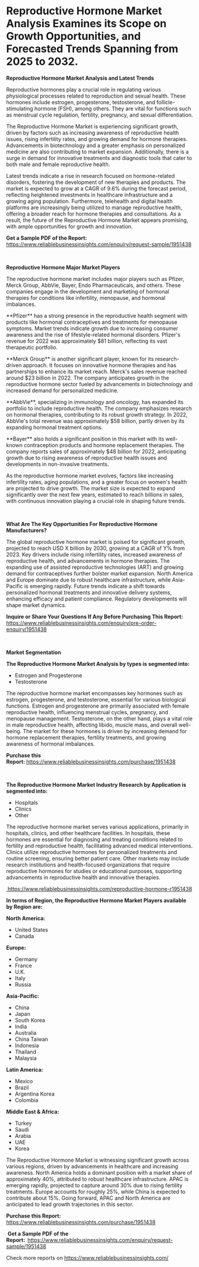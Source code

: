 <p><h1>Reproductive Hormone Market Analysis Examines its Scope on Growth Opportunities, and Forecasted Trends Spanning from 2025 to 2032.</h1></p><p><strong>Reproductive Hormone Market Analysis and Latest Trends</strong></p>
<p><p>Reproductive hormones play a crucial role in regulating various physiological processes related to reproduction and sexual health. These hormones include estrogen, progesterone, testosterone, and follicle-stimulating hormone (FSH), among others. They are vital for functions such as menstrual cycle regulation, fertility, pregnancy, and sexual differentiation.</p><p>The Reproductive Hormone Market is experiencing significant growth, driven by factors such as increasing awareness of reproductive health issues, rising infertility rates, and growing demand for hormone therapies. Advancements in biotechnology and a greater emphasis on personalized medicine are also contributing to market expansion. Additionally, there is a surge in demand for innovative treatments and diagnostic tools that cater to both male and female reproductive health.</p><p>Latest trends indicate a rise in research focused on hormone-related disorders, fostering the development of new therapies and products. The market is expected to grow at a CAGR of 9.6% during the forecast period, reflecting heightened investments in healthcare infrastructure and a growing aging population. Furthermore, telehealth and digital health platforms are increasingly being utilized to manage reproductive health, offering a broader reach for hormone therapies and consultations. As a result, the future of the Reproductive Hormone Market appears promising, with ample opportunities for growth and innovation.</p></p>
<p><strong>Get a Sample PDF of the Report:&nbsp;</strong> <a href="https://www.reliablebusinessinsights.com/enquiry/request-sample/1951438?utm_campaign=96&utm_medium=2&utm_source=Github&utm_content=ia&utm_term=03032025&utm_id=reproductive-hormone">https://www.reliablebusinessinsights.com/enquiry/request-sample/1951438</a></p>
<p>&nbsp;</p>
<p><strong>Reproductive Hormone Major Market Players</strong></p>
<p><p>The reproductive hormone market includes major players such as Pfizer, Merck Group, AbbVie, Bayer, Endo Pharmaceuticals, and others. These companies engage in the development and marketing of hormonal therapies for conditions like infertility, menopause, and hormonal imbalances.</p><p>**Pfizer** has a strong presence in the reproductive health segment with products like hormonal contraceptives and treatments for menopause symptoms. Market trends indicate growth due to increasing consumer awareness and the rise of lifestyle-related hormonal disorders. Pfizer's revenue for 2022 was approximately $81 billion, reflecting its vast therapeutic portfolio.</p><p>**Merck Group** is another significant player, known for its research-driven approach. It focuses on innovative hormone therapies and has partnerships to enhance its market reach. Merck's sales revenue reached around $23 billion in 2022. The company anticipates growth in the reproductive hormone sector fueled by advancements in biotechnology and increased demand for personalized medicine.</p><p>**AbbVie**, specializing in immunology and oncology, has expanded its portfolio to include reproductive health. The company emphasizes research on hormonal therapies, contributing to its robust growth strategy. In 2022, AbbVie's total revenue was approximately $58 billion, partly driven by its expanding hormonal treatment options.</p><p>**Bayer** also holds a significant position in this market with its well-known contraception products and hormone replacement therapies. The company reports sales of approximately $48 billion for 2022, anticipating growth due to rising awareness of reproductive health issues and developments in non-invasive treatments.</p><p>As the reproductive hormone market evolves, factors like increasing infertility rates, aging populations, and a greater focus on women's health are projected to drive growth. The market size is expected to expand significantly over the next few years, estimated to reach billions in sales, with continuous innovation playing a crucial role in shaping future trends.</p></p>
<p>&nbsp;</p>
<p><strong>What Are The Key Opportunities For Reproductive Hormone Manufacturers?</strong></p>
<p><p>The global reproductive hormone market is poised for significant growth, projected to reach USD X billion by 2030, growing at a CAGR of Y% from 2023. Key drivers include rising infertility rates, increased awareness of reproductive health, and advancements in hormone therapies. The expanding use of assisted reproductive technologies (ART) and growing demand for contraceptives further bolster market expansion. North America and Europe dominate due to robust healthcare infrastructure, while Asia-Pacific is emerging rapidly. Future trends indicate a shift towards personalized hormonal treatments and innovative delivery systems, enhancing efficacy and patient compliance. Regulatory developments will shape market dynamics.</p></p>
<p><strong>Inquire or Share Your Questions If Any Before Purchasing This Report:</strong> <a href="https://www.reliablebusinessinsights.com/enquiry/pre-order-enquiry/1951438?utm_campaign=96&utm_medium=2&utm_source=Github&utm_content=ia&utm_term=03032025&utm_id=reproductive-hormone">https://www.reliablebusinessinsights.com/enquiry/pre-order-enquiry/1951438</a></p>
<p>&nbsp;</p>
<p><strong>Market Segmentation</strong></p>
<p><strong>The Reproductive Hormone Market Analysis by types is segmented into:</strong></p>
<p><ul><li>Estrogen and Progesterone</li><li>Testosterone</li></ul></p>
<p><p>The reproductive hormone market encompasses key hormones such as estrogen, progesterone, and testosterone, essential for various biological functions. Estrogen and progesterone are primarily associated with female reproductive health, influencing menstrual cycles, pregnancy, and menopause management. Testosterone, on the other hand, plays a vital role in male reproductive health, affecting libido, muscle mass, and overall well-being. The market for these hormones is driven by increasing demand for hormone replacement therapies, fertility treatments, and growing awareness of hormonal imbalances.</p></p>
<p><strong>Purchase this Report:&nbsp;</strong><a href="https://www.reliablebusinessinsights.com/purchase/1951438?utm_campaign=96&utm_medium=2&utm_source=Github&utm_content=ia&utm_term=03032025&utm_id=reproductive-hormone">https://www.reliablebusinessinsights.com/purchase/1951438</a></p>
<p>&nbsp;</p>
<p><strong>The Reproductive Hormone Market Industry Research by Application is segmented into:</strong></p>
<p><ul><li>Hospitals</li><li>Clinics</li><li>Other</li></ul></p>
<p><p>The reproductive hormone market serves various applications, primarily in hospitals, clinics, and other healthcare facilities. In hospitals, these hormones are essential for diagnosing and treating conditions related to fertility and reproductive health, facilitating advanced medical interventions. Clinics utilize reproductive hormones for personalized treatments and routine screening, ensuring better patient care. Other markets may include research institutions and health-focused organizations that require reproductive hormones for studies or educational purposes, supporting advancements in reproductive health and innovative therapies.</p></p>
<p><a href="https://www.reliablebusinessinsights.com/reproductive-hormone-r1951438?utm_campaign=96&utm_medium=2&utm_source=Github&utm_content=ia&utm_term=03032025&utm_id=reproductive-hormone">&nbsp;https://www.reliablebusinessinsights.com/reproductive-hormone-r1951438</a></p>
<p><strong>In terms of Region, the Reproductive Hormone Market Players available by Region are:</strong></p>
<p>
    <p> <strong> North America: </strong>
        <ul>
            <li>United States</li>
            <li>Canada</li>
        </ul>
        </p> 
    <p> <strong> Europe: </strong>
        <ul>
            <li>Germany</li>
            <li>France</li>
            <li>U.K.</li>
            <li>Italy</li>
            <li>Russia</li>
        </ul>
        </p> 
    <p> <strong> Asia-Pacific: </strong>
        <ul>
            <li>China</li>
            <li>Japan</li>
            <li>South Korea</li>
            <li>India</li>
            <li>Australia</li>
            <li>China Taiwan</li>
            <li>Indonesia</li>
            <li>Thailand</li>
            <li>Malaysia</li>
        </ul>
        </p> 
    <p> <strong> Latin America: </strong>
        <ul>
            <li>Mexico</li>
            <li>Brazil</li>
            <li>Argentina Korea</li>
            <li>Colombia</li>
        </ul>
        </p> 
    <p> <strong> Middle East & Africa: </strong>
        <ul>
            <li>Turkey</li>
            <li>Saudi</li>
            <li>Arabia</li>
            <li>UAE</li>
            <li>Korea</li>
        </ul>
    </p>
    </p>
<p><p>The Reproductive Hormone Market is witnessing significant growth across various regions, driven by advancements in healthcare and increasing awareness. North America holds a dominant position with a market share of approximately 40%, attributed to robust healthcare infrastructure. APAC is emerging rapidly, projected to capture around 30% due to rising fertility treatments. Europe accounts for roughly 25%, while China is expected to contribute about 15%. Going forward, APAC and North America are anticipated to lead growth trajectories in this sector.</p></p>
<p><strong>Purchase this Report: </strong><a href="https://www.reliablebusinessinsights.com/purchase/1951438?utm_campaign=96&utm_medium=2&utm_source=Github&utm_content=ia&utm_term=03032025&utm_id=reproductive-hormone">https://www.reliablebusinessinsights.com/purchase/1951438</a></p>
<p>&nbsp;<strong>Get a Sample PDF of the Report:&nbsp;&nbsp;</strong><a href="https://www.reliablebusinessinsights.com/enquiry/request-sample/1951438?utm_campaign=96&utm_medium=2&utm_source=Github&utm_content=ia&utm_term=03032025&utm_id=reproductive-hormone">https://www.reliablebusinessinsights.com/enquiry/request-sample/1951438</a></p>
<p><strong></strong></p>
<p>Check more reports on <a href="https://www.reliablebusinessinsights.com/?utm_campaign=96&utm_medium=2&utm_source=Github&utm_content=ia&utm_term=03032025&utm_id=reproductive-hormone">https://www.reliablebusinessinsights.com/</a></p>